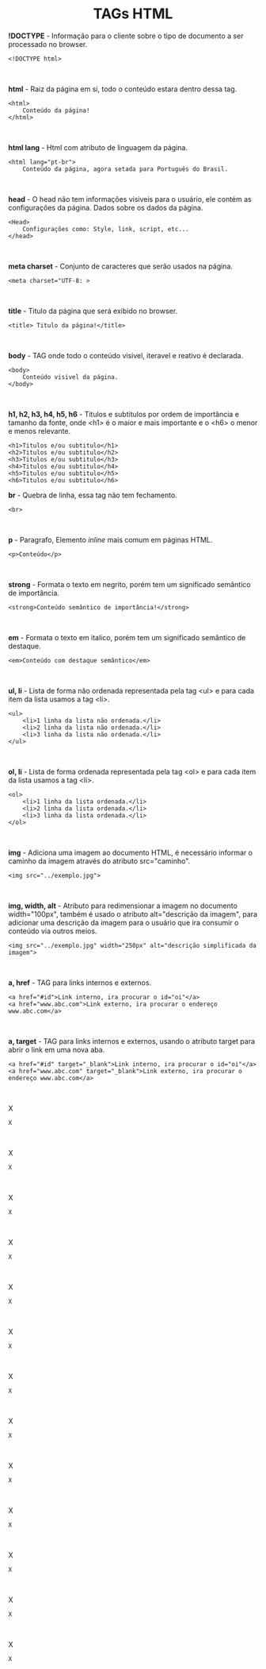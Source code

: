 <h1 style ="text-align: center;">TAGs HTML</h1>
  

**!DOCTYPE** - Informação para o cliente sobre o tipo de documento a ser processado no browser.
```
<!DOCTYPE html>
```
<br>

**html** - Raiz da página em si, todo o conteúdo estara dentro dessa tag.
```
<html>
    Conteúdo da página!
</html>
```
<br>

**html lang** - Html com atributo de linguagem da página.
```
<html lang="pt-br">
    Conteúdo da página, agora setada para Português do Brasil.
```
<br>

**head** - O head não tem informações visiveis para o usuário, ele contém as configurações da página. Dados sobre os dados da página.
```
<Head>
    Configurações como: Style, link, script, etc...
</head>
```
<br>

**meta charset** - Conjunto de caracteres que serão usados na página.
```
<meta charset="UTF-8: >
```
<br>

**title** - Titulo da página que será exibido no browser.
```
<title> Titulo da página!</title>
```
<br>

**body** - TAG onde todo o conteúdo visivel, iteravel e reativo é declarada.
```
<body>
    Conteúdo visivel da página.
</body>
```
<br>

**h1, h2, h3, h4, h5, h6** - Titulos e subtitulos por ordem de importância e tamanho da fonte, onde \<h1> é o maior e mais importante e o \<h6> o menor e menos relevante.
```
<h1>Titulos e/ou subtitulo</h1>
<h2>Titulos e/ou subtitulo</h2>
<h3>Titulos e/ou subtitulo</h3>
<h4>Titulos e/ou subtitulo</h4>
<h5>Titulos e/ou subtitulo</h5>
<h6>Titulos e/ou subtitulo</h6>
```

**br** - Quebra de linha, essa tag não tem fechamento.
```
<br>
```
<br>

**p** - Paragrafo, Elemento *_inline_* mais comum em páginas HTML.
```
<p>Conteúdo</p>
```
<br>

**strong** - Formata o texto em negrito, porém tem um significado semântico de importância. 
```
<strong>Conteúdo semântico de importância!</strong>
```
<br>

**em** - Formata o texto em italico, porém tem um significado semântico de destaque.
```
<em>Conteúdo com destaque semântico</em>
```
<br>

**ul, li** - Lista de forma não ordenada representada pela tag \<ul> e para cada item da lista usamos a tag \<li>.
```
<ul>
    <li>1 linha da lista não ordenada.</li>
    <li>2 linha da lista não ordenada.</li>
    <li>3 linha da lista não ordenada.</li>
</ul>
```
<br>

**ol, li** - Lista de forma ordenada representada pela tag \<ol> e para cada item da lista usamos a tag \<li>.
```
<ol>
    <li>1 linha da lista ordenada.</li>
    <li>2 linha da lista ordenada.</li>
    <li>3 linha da lista ordenada.</li>
</ol>
```
<br>

**img** - Adiciona uma imagem ao documento HTML, é necessário informar o caminho da imagem através do atributo src="caminho".
```
<img src="../exemplo.jpg">
```
<br>

**img, width, alt** - Atributo para redimensionar a imagem no documento width="100px", também é usado o atributo alt="descrição da imagem", para adicionar uma descrição da imagem para o usuário que ira consumir o conteúdo via outros meios.
```
<img src="../exemplo.jpg" width="250px" alt="descrição simplificada da imagem">
```
<br>

**a, href** - TAG para links internos e externos.
```
<a href="#id">Link interno, ira procurar o id="oi"</a>
<a href="www.abc.com">Link externo, ira procurar o endereço www.abc.com</a>
```
<br>

**a, target** - TAG para links internos e externos, usando o atributo target para abrir o link em uma nova aba.
```
<a href="#id" target="_blank">Link interno, ira procurar o id="oi"</a>
<a href="www.abc.com" target="_blank">Link externo, ira procurar o endereço www.abc.com</a>
```
<br>

X
```
X
```
<br>

X
```
X
```
<br>

X
```
X
```
<br>

X
```
X
```
<br>

X
```
X
```
<br>

X
```
X
```
<br>

X
```
X
```
<br>

X
```
X
```
<br>

X
```
X
```
<br>

X
```
X
```
<br>

X
```
X
```
<br>

X
```
X
```
<br>

X
```
X
```
<br>
